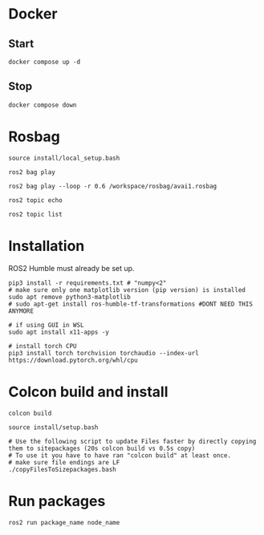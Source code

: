 # Docker


## Start
`docker compose up -d`

## Stop
`docker compose down`

# Rosbag
```
source install/local_setup.bash

ros2 bag play

ros2 bag play --loop -r 0.6 /workspace/rosbag/avai1.rosbag

ros2 topic echo

ros2 topic list
```

# Installation
ROS2 Humble must already be set up.

```
pip3 install -r requirements.txt # "numpy<2"
# make sure only one matplotlib version (pip version) is installed
sudo apt remove python3-matplotlib
# sudo apt-get install ros-humble-tf-transformations #DONT NEED THIS ANYMORE

# if using GUI in WSL
sudo apt install x11-apps -y

# install torch CPU
pip3 install torch torchvision torchaudio --index-url https://download.pytorch.org/whl/cpu
```

# Colcon build and install
```
colcon build

source install/setup.bash

# Use the following script to update Files faster by directly copying them to sitepackages (20s colcon build vs 0.5s copy)
# To use it you have to have ran "colcon build" at least once.
# make sure file endings are LF
./copyFilesToSizepackages.bash
```

# Run packages
```
ros2 run package_name node_name
```